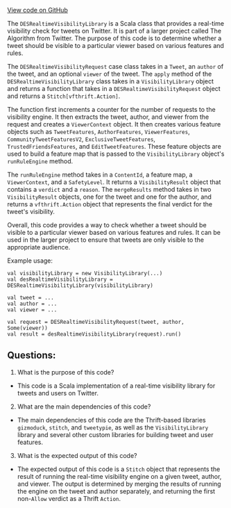 [View code on GitHub](https://github.com/misbahsy/the-algorithm/visibilitylib/src/main/scala/com/twitter/visibility/interfaces/des/DESRealtimeVisibilityLibrary.scala)

The `DESRealtimeVisibilityLibrary` is a Scala class that provides a real-time visibility check for tweets on Twitter. It is part of a larger project called The Algorithm from Twitter. The purpose of this code is to determine whether a tweet should be visible to a particular viewer based on various features and rules. 

The `DESRealtimeVisibilityRequest` case class takes in a `Tweet`, an `author` of the tweet, and an optional `viewer` of the tweet. The `apply` method of the `DESRealtimeVisibilityLibrary` class takes in a `VisibilityLibrary` object and returns a function that takes in a `DESRealtimeVisibilityRequest` object and returns a `Stitch[vfthrift.Action]`. 

The function first increments a counter for the number of requests to the visibility engine. It then extracts the tweet, author, and viewer from the request and creates a `ViewerContext` object. It then creates various feature objects such as `TweetFeatures`, `AuthorFeatures`, `ViewerFeatures`, `CommunityTweetFeaturesV2`, `ExclusiveTweetFeatures`, `TrustedFriendsFeatures`, and `EditTweetFeatures`. These feature objects are used to build a feature map that is passed to the `VisibilityLibrary` object's `runRuleEngine` method. 

The `runRuleEngine` method takes in a `ContentId`, a feature map, a `ViewerContext`, and a `SafetyLevel`. It returns a `VisibilityResult` object that contains a `verdict` and a `reason`. The `mergeResults` method takes in two `VisibilityResult` objects, one for the tweet and one for the author, and returns a `vfthrift.Action` object that represents the final verdict for the tweet's visibility. 

Overall, this code provides a way to check whether a tweet should be visible to a particular viewer based on various features and rules. It can be used in the larger project to ensure that tweets are only visible to the appropriate audience. 

Example usage:

```
val visibilityLibrary = new VisibilityLibrary(...)
val desRealtimeVisibilityLibrary = DESRealtimeVisibilityLibrary(visibilityLibrary)

val tweet = ...
val author = ...
val viewer = ...

val request = DESRealtimeVisibilityRequest(tweet, author, Some(viewer))
val result = desRealtimeVisibilityLibrary(request).run()
```
## Questions: 
 1. What is the purpose of this code?
- This code is a Scala implementation of a real-time visibility library for tweets and users on Twitter.

2. What are the main dependencies of this code?
- The main dependencies of this code are the Thrift-based libraries `gizmoduck`, `stitch`, and `tweetypie`, as well as the `VisibilityLibrary` library and several other custom libraries for building tweet and user features.

3. What is the expected output of this code?
- The expected output of this code is a `Stitch` object that represents the result of running the real-time visibility engine on a given tweet, author, and viewer. The output is determined by merging the results of running the engine on the tweet and author separately, and returning the first non-`Allow` verdict as a Thrift `Action`.